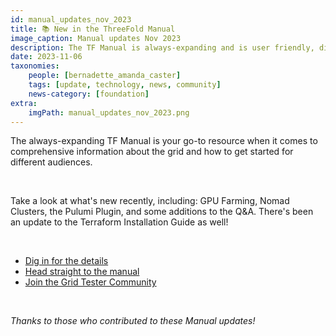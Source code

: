 ```yaml
---
id: manual_updates_nov_2023
title: 📚 New in the ThreeFold Manual
image_caption: Manual updates Nov 2023
description: The TF Manual is always-expanding and is user friendly, dive in here to see whats new.
date: 2023-11-06
taxonomies:
    people: [bernadette_amanda_caster]
    tags: [update, technology, news, community]
    news-category: [foundation]
extra:
    imgPath: manual_updates_nov_2023.png
---
```



The always-expanding TF Manual is your go-to resource when it comes to comprehensive information about the grid and how to get started for different audiences.

<br/>

Take a look at what's new recently, including: GPU Farming, Nomad Clusters, the Pulumi Plugin, and some additions to the Q&A. There's been an update to the Terraform Installation Guide as well!

<br/>

- [Dig in for the details](https://forum.threefold.io/t/manual-updates-november-3-2023/4121)
- [Head straight to the manual](https://manual.grid.tf/intro/intro_readme.html)
- [Join the Grid Tester Community](https://t.me/threefoldtesting)

<br/>

*Thanks to those who contributed to these Manual updates!*